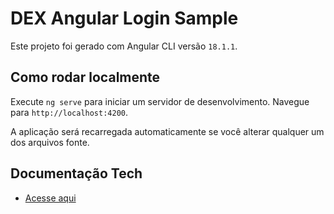 # DEX Angular Login Sample

Este projeto foi gerado com Angular CLI versão `18.1.1`.

## Como rodar localmente

Execute `ng serve` para iniciar um servidor de desenvolvimento. Navegue para `http://localhost:4200`. 

A aplicação será recarregada automaticamente se você alterar qualquer um dos arquivos fonte.

## Documentação Tech

- [Acesse aqui](./TECH_DOCS.md)
